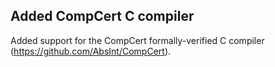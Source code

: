 ## Added CompCert C compiler

Added support for the CompCert formally-verified C compiler (https://github.com/AbsInt/CompCert).
